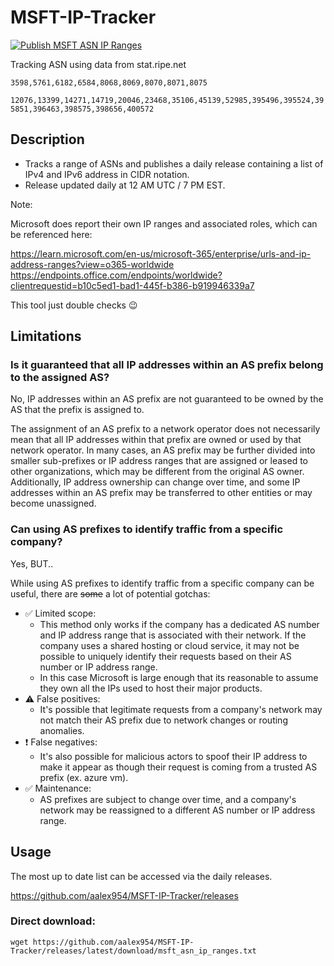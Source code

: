 # MSFT-IP-Tracker

[![Publish MSFT ASN IP Ranges](https://github.com/aalex954/MSFT-IP-Tracker/actions/workflows/build_and_release.yml/badge.svg?branch=master)](https://github.com/aalex954/MSFT-IP-Tracker/actions/workflows/build_and_release.yml)

Tracking ASN using data from stat.ripe.net

```3598,5761,6182,6584,8068,8069,8070,8071,8075```

```12076,13399,14271,14719,20046,23468,35106,45139,52985,395496,395524,395851,396463,398575,398656,400572```

## Description

- Tracks a range of ASNs and publishes a daily release containing a list of IPv4 and IPv6 address in CIDR notation.
- Release updated daily at 12 AM UTC / 7 PM EST.

Note:

Microsoft does report their own IP ranges and associated roles, which can be referenced here:

https://learn.microsoft.com/en-us/microsoft-365/enterprise/urls-and-ip-address-ranges?view=o365-worldwide
https://endpoints.office.com/endpoints/worldwide?clientrequestid=b10c5ed1-bad1-445f-b386-b919946339a7


This tool just double checks 😉

## Limitations

### Is it guaranteed that all IP addresses within an AS prefix belong to the assigned AS?

No, IP addresses within an AS prefix are not guaranteed to be owned by the AS that the prefix is assigned to.

The assignment of an AS prefix to a network operator does not necessarily mean that all IP addresses within that prefix are owned or used by that network operator.
In many cases, an AS prefix may be further divided into smaller sub-prefixes or IP address ranges that are assigned or leased to other organizations, which may be different from the original AS owner. 
Additionally, IP address ownership can change over time, and some IP addresses within an AS prefix may be transferred to other entities or may become unassigned.

### Can using AS prefixes to identify traffic from a specific company?

Yes, BUT..

While using AS prefixes to identify traffic from a specific company can be useful, there are ~~some~~ a lot of potential gotchas:

- ✅ Limited scope:
  - This method only works if the company has a dedicated AS number and IP address range that is associated with their network. If the company uses a shared hosting or cloud service, it may not be possible to uniquely identify their requests based on their AS number or IP address range.
  - In this case Microsoft is large enough that its reasonable to assume they own all the IPs used to host their major products.
- ⚠ False positives:
  - It's possible that legitimate requests from a company's network may not match their AS prefix due to network changes or routing anomalies.
- ❗ False negatives:
  - It's also possible for malicious actors to spoof their IP address to make it appear as though their request is coming from a trusted AS prefix (ex. azure vm).
- ✅ Maintenance: 
  - AS prefixes are subject to change over time, and a company's network may be reassigned to a different AS number or IP address range.

## Usage

The most up to date list can be accessed via the daily releases.

https://github.com/aalex954/MSFT-IP-Tracker/releases

### Direct download:

```wget https://github.com/aalex954/MSFT-IP-Tracker/releases/latest/download/msft_asn_ip_ranges.txt```


